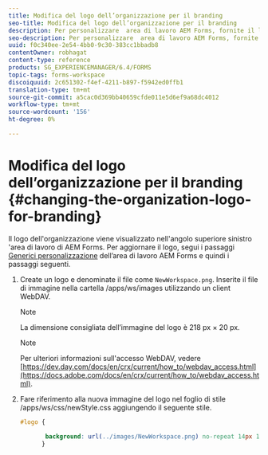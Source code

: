```yaml
---
title: Modifica del logo dell’organizzazione per il branding
seo-title: Modifica del logo dell’organizzazione per il branding
description: Per personalizzare  area di lavoro AEM Forms, fornite il logo della vostra organizzazione personalizzando il logo predefinito.
seo-description: Per personalizzare  area di lavoro AEM Forms, fornite il logo della vostra organizzazione personalizzando il logo predefinito.
uuid: f0c340ee-2e54-4bb0-9c30-383cc1bbadb8
contentOwner: robhagat
content-type: reference
products: SG_EXPERIENCEMANAGER/6.4/FORMS
topic-tags: forms-workspace
discoiquuid: 2c651302-f4ef-4211-b897-f5942ed0ffb1
translation-type: tm+mt
source-git-commit: a5cac0d369bb40659cfde011e5d6ef9a68dc4012
workflow-type: tm+mt
source-wordcount: '156'
ht-degree: 0%

---
```



# Modifica del logo dell’organizzazione per il branding {#changing-the-organization-logo-for-branding}

Il logo dell&#39;organizzazione viene visualizzato nell&#39;angolo superiore sinistro &#39;area di lavoro di AEM Forms. Per aggiornare il logo, segui i passaggi [Generici  personalizzazione](/help/forms/using/generic-steps-html-workspace-customization.md#generic-steps-for-html-workspace-customization) dell’area di lavoro AEM Forms e quindi i passaggi seguenti.

1. Create un logo e denominate il file come `NewWorkspace.png`. Inserite il file di immagine nella cartella /apps/ws/images utilizzando un client WebDAV.

   >[!NOTE]
   >
   >La dimensione consigliata dell’immagine del logo è 218 px × 20 px.

   >[!NOTE]
   >
   >Per ulteriori informazioni sull&#39;accesso WebDAV, vedere [https://dev.day.com/docs/en/crx/current/how_to/webdav_access.html](https://docs.adobe.com/docs/en/crx/current/how_to/webdav_access.html).

1. Fare riferimento alla nuova immagine del logo nel foglio di stile /apps/ws/css/newStyle.css aggiungendo il seguente stile.

   ```css
   #logo {
   
          background: url(../images/NewWorkspace.png) no-repeat 14px 11px; 
         }
   ```
